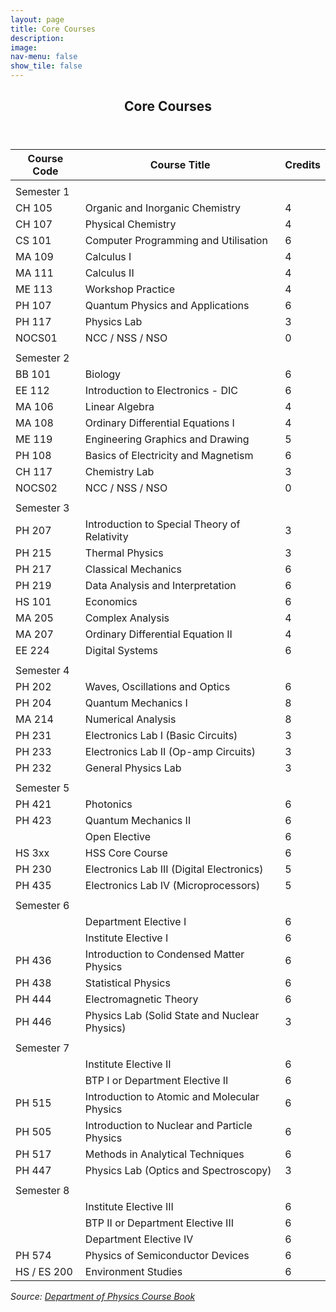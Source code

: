 ```yaml
---
layout: page
title: Core Courses
description: 
image: 
nav-menu: false
show_tile: false
---
```


<!-- Main -->
<div id="main" class="alt">

<!-- One -->
<section id="one">
	<div class="inner">
		<header class="major">
			<h2>Core Courses</h2>
		</header>

<!-- Content Try Bootstrap Accordian-->
		
| Course Code | Course Title                                  | Credits |
|-------------|-----------------------------------------------|---------|
|             |                                               |         |
|  Semester 1 |                                               |         |
| CH 105      | Organic and Inorganic Chemistry               | 4       |
| CH 107      | Physical Chemistry                            | 4       |
| CS 101      | Computer Programming and Utilisation          | 6       |
| MA 109      | Calculus I                                    | 4       |
| MA 111      | Calculus II                                   | 4       |
| ME 113      | Workshop Practice                             | 4       |
| PH 107      | Quantum Physics and Applications              | 6       |
| PH 117      | Physics Lab                                   | 3       |
| NOCS01      | NCC / NSS / NSO                               | 0       |
|             |                                               |         |
|  Semester 2 |                                               |         |
| BB 101      | Biology                                       | 6       |
| EE 112      | Introduction to Electronics - DIC             | 6       |
| MA 106      | Linear Algebra                                | 4       |
| MA 108      | Ordinary Differential Equations I             | 4       |
| ME 119      | Engineering Graphics and Drawing              | 5       |
| PH 108      | Basics of Electricity and Magnetism           | 6       |
| CH 117      | Chemistry Lab                                 | 3       |
| NOCS02      | NCC / NSS / NSO                               | 0       |
|             |                                               |         |
|  Semester 3 |                                               |         |
| PH 207      | Introduction to Special Theory of Relativity  | 3       |
| PH 215      | Thermal Physics                               | 3       |
| PH 217      | Classical Mechanics                           | 6       |
| PH 219      | Data Analysis and Interpretation              | 6       |
| HS 101      | Economics                                     | 6       |
| MA 205      | Complex Analysis                              | 4       |
| MA 207      | Ordinary Differential Equation II             | 4       |
| EE 224      | Digital Systems                               | 6       |
|             |                                               |         |
|  Semester 4 |                                               |         |
| PH 202      | Waves, Oscillations and Optics                | 6       |
| PH 204      | Quantum Mechanics I                           | 8       |
| MA 214      | Numerical Analysis                            | 8       |
| PH  231     | Electronics Lab I (Basic Circuits)            | 3       |
| PH 233      | Electronics Lab II (Op-amp Circuits)          | 3       |
| PH 232      | General Physics Lab                           | 3       |
|             |                                               |         |
|  Semester 5 |                                               |         |
| PH 421      | Photonics                                     | 6       |
| PH 423      | Quantum Mechanics II                          | 6       |
|             | Open Elective                                 | 6       |
| HS 3xx      | HSS Core Course                               | 6       |
| PH 230      | Electronics Lab III (Digital Electronics)     | 5       |
| PH 435      | Electronics Lab IV (Microprocessors)          | 5       |
|             |                                               |         |
|  Semester 6 |                                               |         |
|             | Department Elective I                         | 6       |
|             | Institute Elective I                          | 6       |
| PH 436      | Introduction to Condensed Matter Physics      | 6       |
| PH 438      | Statistical Physics                           | 6       |
| PH 444      | Electromagnetic Theory                        | 6       |
| PH 446      | Physics Lab (Solid State and Nuclear Physics) | 3       |
|             |                                               |         |
|  Semester 7 |                                               |         |
|             | Institute Elective II                         | 6       |
|             | BTP I or Department Elective II               | 6       |
| PH 515      | Introduction to Atomic and Molecular Physics  | 6       |
| PH 505      | Introduction to Nuclear and Particle Physics  | 6       |
| PH 517      | Methods in Analytical Techniques              | 6       |
| PH 447      | Physics Lab (Optics and Spectroscopy)         | 3       |
|             |                                               |         |
|  Semester 8 |                                               |         |
|             | Institute Elective III                        | 6       |
|             | BTP II or Department Elective III             | 6       |
|             | Department Elective IV                        | 6       |
| PH 574      | Physics of Semiconductor Devices              | 6       |
| HS / ES 200 | Environment Studies                           | 6       |
		
<i>Source: <a href="/files/sss/phyhandbook.pdf" target="_blank">Department of Physics Course Book</a></i>

